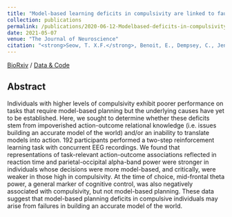 ```yaml
---
title: "Model-based learning deficits in compulsivity are linked to faulty representations of task structure"
collection: publications
permalink: /publications/2020-06-12-Modelbased-deficits-in-compulsivity-are-linked-to-faulty-representations-of-task-structure
date: 2021-05-07
venue: "The Journal of Neuroscience"
citation: "<strong>Seow, T. X.F.</strong>, Benoit, E., Dempsey, C., Jennings, M., Maxwell, A., O'Connell, R.  Gillan, C. M. (2021). Model-based learning deficits in compulsivity are linked to faulty representations of task structure. <i>The Journal of Neuroscience</i>. (accepted)"
---
```


[BioRxiv](https://doi.org/10.1101/2020.06.11.147447) / [Data & Code](https://osf.io/mx9kf/)

## Abstract

Individuals with higher levels of compulsivity exhibit poorer performance on tasks that require model-based planning but the underlying causes have yet to be established. Here, we sought to determine whether these deficits stem from impoverished action-outcome relational knowledge (i.e. issues building an accurate model of the world) and/or an inability to translate models into action. 192 participants performed a two-step reinforcement learning task with concurrent EEG recordings. We found that representations of task-relevant action-outcome associations reflected in reaction time and parietal-occipital alpha-band power were stronger in individuals whose decisions were more model-based, and critically, were weaker in those high in compulsivity. At the time of choice, mid-frontal theta power, a general marker of cognitive control, was also negatively associated with compulsivity, but not model-based planning. These data suggest that model-based planning deficits in compulsive individuals may arise from failures in building an accurate model of the world.
